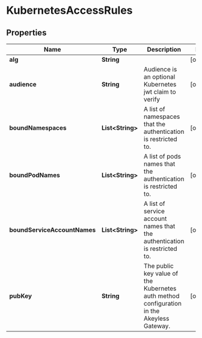

# KubernetesAccessRules

## Properties

Name | Type | Description | Notes
------------ | ------------- | ------------- | -------------
**alg** | **String** |  |  [optional]
**audience** | **String** | Audience is an optional Kubernetes jwt claim to verify |  [optional]
**boundNamespaces** | **List&lt;String&gt;** | A list of namespaces that the authentication is restricted to. |  [optional]
**boundPodNames** | **List&lt;String&gt;** | A list of pods names that the authentication is restricted to. |  [optional]
**boundServiceAccountNames** | **List&lt;String&gt;** | A list of service account names that the authentication is restricted to. |  [optional]
**pubKey** | **String** | The public key value of the Kubernetes auth method configuration in the Akeyless Gateway. |  [optional]



